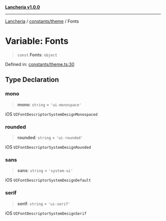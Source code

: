 [**Lancheria v1.0.0**](../../../README.md)

***

[Lancheria](../../../README.md) / [constants/theme](../README.md) / Fonts

# Variable: Fonts

> `const` **Fonts**: `object`

Defined in: [constants/theme.ts:30](https://github.com/eudavidreis-odev/lancheria/blob/documentacao_inicial/constants/theme.ts#L30)

## Type Declaration

### mono

> **mono**: `string` = `'ui-monospace'`

iOS `UIFontDescriptorSystemDesignMonospaced`

### rounded

> **rounded**: `string` = `'ui-rounded'`

iOS `UIFontDescriptorSystemDesignRounded`

### sans

> **sans**: `string` = `'system-ui'`

iOS `UIFontDescriptorSystemDesignDefault`

### serif

> **serif**: `string` = `'ui-serif'`

iOS `UIFontDescriptorSystemDesignSerif`
